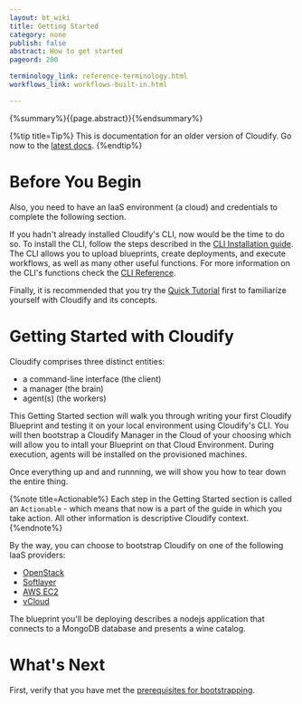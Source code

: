 ```yaml
---
layout: bt_wiki
title: Getting Started
category: none
publish: false
abstract: How to get started
pageord: 200

terminology_link: reference-terminology.html
workflows_link: workflows-built-in.html

---
```


{%summary%}{{page.abstract}}{%endsummary%}

{%tip title=Tip%}
This is documentation for an older version of Cloudify. Go now to the [latest docs](https://docs.cloudify.co/latest/intro/evaluating-cloudify/).
{%endtip%}


# Before You Begin

Also, you need to have an IaaS environment (a cloud) and credentials to complete the following section.

If you hadn't already installed Cloudify's CLI, now would be the time to do so. To install the CLI, follow the steps described in the [CLI Installation guide](installation.html). The CLI allows you to upload blueprints, create deployments, and execute workflows, as well as many other useful functions. For more information on the CLI's functions check the [CLI Reference](cli-cfy-reference.html).

Finally, it is recommended that you try the [Quick Tutorial](quickstart.html) first to familiarize
yourself with Cloudify and its concepts.

# Getting Started with Cloudify

Cloudify comprises three distinct entities:

* a command-line interface (the client)
* a manager (the brain)
* agent(s) (the workers)

This Getting Started section will walk you through writing your first Cloudify Blueprint and testing it on your local environment using Cloudify's CLI. You will then bootstrap a Cloudify Manager in the Cloud of your choosing which will allow you to intall your Blueprint on that Cloud Environment. During execution, agents will be installed on the provisioned machines.

Once everything up and and runnning, we will show you how to tear down the entire thing.

{%note title=Actionable%}
Each step in the Getting Started section is called an `Actionable` - which means that now is a part of the guide in which you take action.
All other information is descriptive Cloudify context.
{%endnote%}

By the way, you can choose to bootstrap Cloudify on one of the following IaaS providers:

  - [OpenStack](plugin-openstack.html)
  - [Softlayer](plugin-softlayer.html)
  - [AWS EC2](plugin-aws.html)
  - [vCloud](plugin-vsphere.html)

The blueprint you'll be deploying describes a nodejs application that connects to a MongoDB database and presents a wine catalog.


# What's Next

First, verify that you have met the [prerequisites for bootstrapping](getting-started-prerequisites.html).
